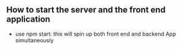 ## How to start the server and the front end application

- use npm start: this will spin up both front end and backend App simultaneously
